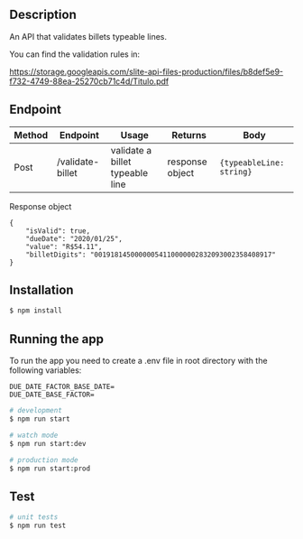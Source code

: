 ## Description

An API that validates billets typeable lines.

You can find the validation rules in:

https://storage.googleapis.com/slite-api-files-production/files/b8def5e9-f732-4749-88ea-25270cb71c4d/Titulo.pdf

## Endpoint

| Method | Endpoint         | Usage                           | Returns         | Body                     |
| ------ | ---------------- | ------------------------------- | --------------- | ------------------------ |
| Post   | /validate-billet | validate a billet typeable line | response object | `{typeableLine: string}` |

Response object

```
{
    "isValid": true,
    "dueDate": "2020/01/25",
    "value": "R$54.11",
    "billetDigits": "00191814500000054110000002832093002358408917"
}
```

## Installation

```bash
$ npm install
```

## Running the app

To run the app you need to create a .env file in root directory with the following variables:

```
DUE_DATE_FACTOR_BASE_DATE=
DUE_DATE_BASE_FACTOR=
```

```bash
# development
$ npm run start

# watch mode
$ npm run start:dev

# production mode
$ npm run start:prod
```

## Test

```bash
# unit tests
$ npm run test
```
